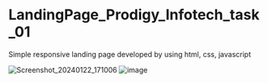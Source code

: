 # LandingPage_Prodigy_Infotech_task_01
Simple responsive landing page developed by using html, css, javascript


![Screenshot_20240122_171006](https://github.com/Mr-PratikTikhe/LandingPage_Prodigy_Infotech_task_01/assets/142296701/8ed827c0-92f0-45ce-815e-b8c1cd6f6212)
![image](https://github.com/Mr-PratikTikhe/LandingPage_Prodigy_Infotech_task_01/assets/142296701/0105ab1e-43ab-4dcb-bc2b-4b2637f8d508)


